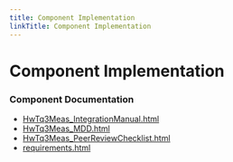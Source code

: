 ```yaml
---
title: Component Implementation
linkTitle: Component Implementation
---
```


# Component Implementation
### Component Documentation

- [HwTq3Meas_IntegrationManual.html](doc/HwTq3Meas_IntegrationManual.html)
- [HwTq3Meas_MDD.html](doc/HwTq3Meas_MDD.html)
- [HwTq3Meas_PeerReviewChecklist.html](doc/HwTq3Meas_PeerReviewChecklist.html)
- [requirements.html](doc/requirements.html)

